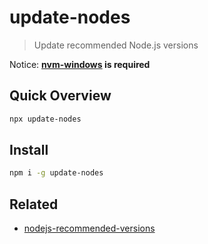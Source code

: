 # update-nodes

> Update recommended Node.js versions

Notice: **[nvm-windows](https://github.com/coreybutler/nvm-windows) is required**

## Quick Overview

```bash
npx update-nodes
```

## Install

```bash
npm i -g update-nodes
```

## Related

- [nodejs-recommended-versions](https://github.com/fisker/nodejs-recommended-versions)
